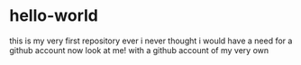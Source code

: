 # hello-world
this is my very first repository ever
i never thought i would have a need for a github account now look at me! with a github account of my very own
